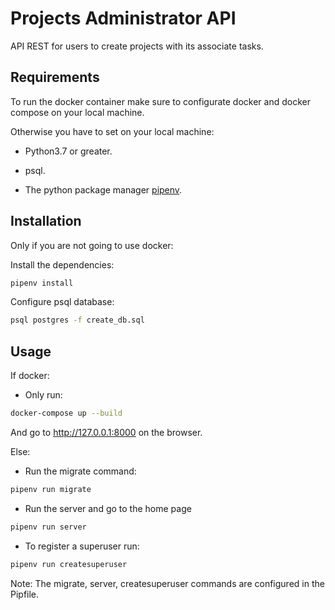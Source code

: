 # Projects Administrator API

API REST for users to create projects with its associate tasks.

## Requirements
To run the docker container make sure to configurate docker and docker compose on your local machine.

Otherwise you have to set on your local machine:
- Python3.7 or greater.

- psql.

- The python package manager [pipenv](https://pipenv-es.readthedocs.io/es/latest/).


## Installation
Only if you are not going to use docker:


Install the dependencies:

```bash
pipenv install
```

Configure psql database:

```bash
psql postgres -f create_db.sql
```

## Usage
If docker:

- Only run:
```bash
docker-compose up --build
```
And go to http://127.0.0.1:8000 on the browser.

Else:


- Run the migrate command:

```bash
pipenv run migrate
```

- Run the server and go to the home page
```bash
pipenv run server
```

- To register a superuser run:
```bash
pipenv run createsuperuser
```

Note: The migrate, server, createsuperuser commands are configured in the Pipfile.


